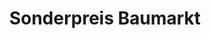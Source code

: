 ---
title: "Sonderpreis Baumarkt"
url: /schweinfurt/sonderpreis-baumarkt-niederwerrner-strasse/
shop: Baumarkt
---